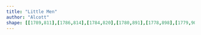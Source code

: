 ```yaml
---
title: "Little Men"
author: "Alcott"
shape: [[1789,811],[1786,814],[1784,820],[1780,891],[1778,898],[1779,904],[1775,914],[1774,931],[1772,978],[1774,1007],[1772,1015],[1772,1036],[1770,1052],[1771,1066],[1764,1220],[1762,1313],[1760,1353],[1757,1368],[1755,1415],[1756,1515],[1758,1521],[1765,1527],[1788,1534],[1824,1530],[1836,1527],[1845,1519],[1852,1503],[1855,1473],[1855,1422],[1857,1410],[1859,1329],[1862,1299],[1862,1272],[1866,1216],[1866,1176],[1869,1139],[1872,1052],[1875,1036],[1875,988],[1877,977],[1877,948],[1880,917],[1879,888],[1882,880],[1881,876],[1877,872],[1864,866],[1852,864],[1840,854],[1805,819],[1797,813],[1790,811]]
---
```

